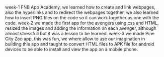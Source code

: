 week-1 FNB App Academy, we learned how to create and link webpages, also the hyperlinks and to redirect the webpages together, we also learned how to insert PNG files on the code so it can work together as one with the code. 
week-2 we made the first app for the avengers using css and HTML, resized the images and adding the information on each avenger, although almost stressfull but it was a lesson to be learned.
week-3 we made Pine City Zoo app, this was fun, we where allow to use our imagination in building this app and taught to convert HTML files to APK file for android devices to be able to install and view the app on a mobile phone. 
